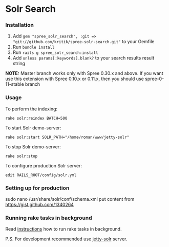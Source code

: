 Solr Search
===========

### Installation

1. Add `gem "spree_solr_search", :git => "git://github.com/kritik/spree-solr-search.git"` to your Gemfile
1. Run `bundle install`
1. Run `rails g spree_solr_search:install`
1. Add `unless params[:keywords].blank?` to your search results result string

**NOTE:** Master branch works only with Spree 0.30.x and above. 
If you want use this extension with Spree 0.10.x or 0.11.x, then you should use spree-0-11-stable branch
    
### Usage

To perform the indexing:

    rake solr:reindex BATCH=500

To start Solr demo-server:

    rake solr:start SOLR_PATH="/home/roman/www/jetty-solr"

To stop Solr demo-server:

    rake solr:stop
    
To configure production Solr server:

    edit RAILS_ROOT/config/solr.yml
    
### Setting up for production

sudo nano /usr/share/solr/conf/schema.xml
put content from https://gist.github.com/1340264


### Running rake tasks in background

Read [instructions](https://gist.github.com/890215) how to run rake tasks in background.

P.S. For development recommended use [jetty-solr](http://github.com/dcrec1/jetty-solr) server.



